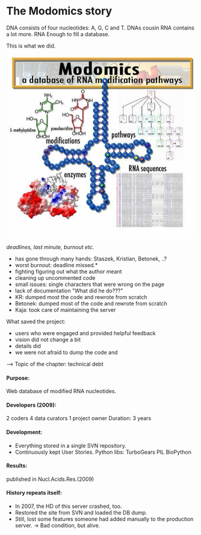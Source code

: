 # The Modomics story

DNA consists of four nucleotides: A, G, C and T. DNAs cousin RNA contains a lot more. RNA Enough to fill a database.

This is what we did.



![Modomics](modomics.jpg)

*deadlines, last minute, burnout etc.*

* has gone through many hands: Staszek, Kristian, Betonek, ..?
* worst burnout: deadline missed.*
* fighting figuring out what the author meant
* cleaning up uncommented code
* small issues: single characters that were wrong on the page
* lack of documentation "What did he do???"
* KR: dumped most the code and rewrote from scratch
* Betonek: dumped most of the code and rewrote from scratch
* Kaja: took care of maintaining the server

What saved the project:
* users who were engaged and provided helpful feedback
* vision did not change a bit
* details did
* we were not afraid to dump the code and

--> Topic of the chapter: technical debt

#### Purpose:
Web database of modified
RNA nucleotides.

#### Developers (2009):
2 coders
4 data curators
1 project owner
Duration:
3 years

#### Development:
- Everything stored in a single
SVN repository.
- Continuously kept User Stories.
Python libs:
TurboGears
PIL
BioPython

#### Results:
published in
Nucl.Acids.Res.(2009)

#### History repeats itself:
- In 2007, the HD of this server crashed, too.
- Restored the site from SVN and loaded the DB dump.
- Still, lost some features someone had added manually
to the production server.
-> Bad condition, but alive.


